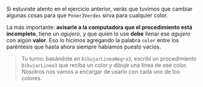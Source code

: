 Si estuviste atento en el ejercicio anterior, verás que tuvimos que cambiar algunas cosas para que `Poner3Verdes` sirva para cualquier color.

La más importante: **avisarle a la computadora que el procedimiento está incompleto**, tiene un _agujero_, y que quien lo use **debe** llenar ese _agujero_ con algún **valor**. Eso lo hicimos agregando la palabra `color` entre los paréntesis que hasta ahora siempre habíamos puesto vacíos.

> Tu turno: basándote en `DibujarLineaNegra3`, escribí un procedimiento `DibujarLinea3` que reciba un color y dibuje una línea de ese color. Nosotros nos vamos a encargar de usarlo con cada uno de los colores.